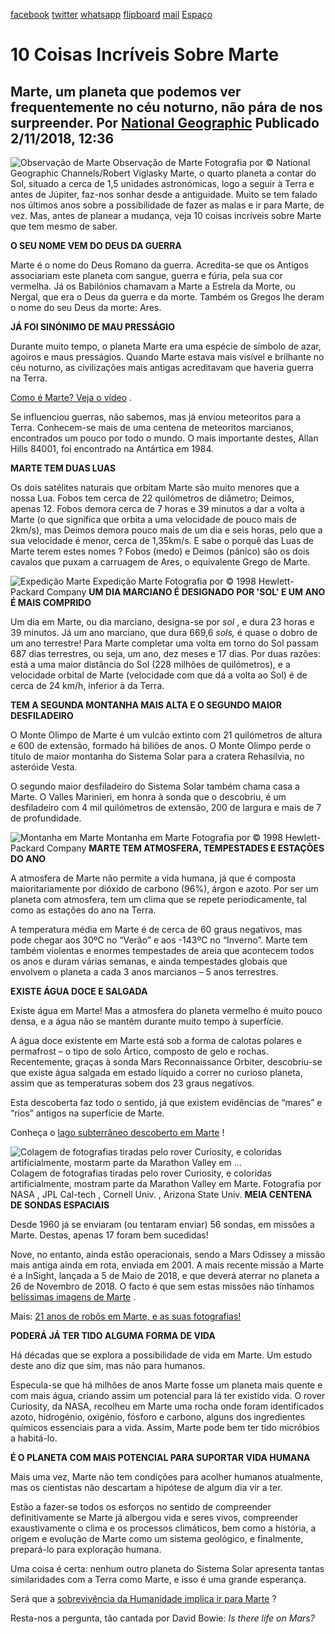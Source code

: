 [facebook](https://www.facebook.com/sharer/sharer.php?u=https%3A%2F%2Fwww.natgeo.pt%2Fespaco%2F2018%2F11%2F10-coisas-incriveis-sobre-marte) [twitter](https://twitter.com/share?url=https%3A%2F%2Fwww.natgeo.pt%2Fespaco%2F2018%2F11%2F10-coisas-incriveis-sobre-marte&via=natgeo&text=10%20Coisas%20Incr%C3%ADveis%20Sobre%20Marte) [whatsapp](https://web.whatsapp.com/send?text=https%3A%2F%2Fwww.natgeo.pt%2Fespaco%2F2018%2F11%2F10-coisas-incriveis-sobre-marte) [flipboard](https://share.flipboard.com/bookmarklet/popout?v=2&title=10%20Coisas%20Incr%C3%ADveis%20Sobre%20Marte&url=https%3A%2F%2Fwww.natgeo.pt%2Fespaco%2F2018%2F11%2F10-coisas-incriveis-sobre-marte) [mail](mailto:?subject=NatGeo&body=https%3A%2F%2Fwww.natgeo.pt%2Fespaco%2F2018%2F11%2F10-coisas-incriveis-sobre-marte%20-%2010%20Coisas%20Incr%C3%ADveis%20Sobre%20Marte) [Espaço](https://www.natgeo.pt/espaco) 
# 10 Coisas Incríveis Sobre Marte 
## Marte, um planeta que podemos ver frequentemente no céu noturno, não pára de nos surpreender. Por [National Geographic](https://www.natgeo.pt/autor/national-geographic) Publicado 2/11/2018, 12:36 
![Observação de Marte](img/files_styles_image_00_public_nasa_0_mars.jpg)
Observação de Marte Fotografia por © National Geographic Channels/Robert Viglasky Marte, o quarto planeta a contar do Sol, situado a cerca de 1,5 unidades astronómicas, logo a seguir à Terra e antes de Júpiter, faz-nos sonhar desde a antiguidade. Muito se tem falado nos últimos anos sobre a possibilidade de fazer as malas e ir para Marte, de vez. Mas, antes de planear a mudança, veja 10 coisas incríveis sobre Marte que tem mesmo de saber. 

**O SEU NOME VEM DO DEUS DA GUERRA** 

Marte é o nome do Deus Romano da guerra. Acredita-se que os Antigos associariam este planeta com sangue, guerra e fúria, pela sua cor vermelha. Já os Babilónios chamavam a Marte a Estrela da Morte, ou Nergal, que era o Deus da guerra e da morte. Também os Gregos lhe deram o nome do seu Deus da morte: Ares. 

**JÁ FOI SINÓNIMO DE MAU PRESSÁGIO** 

Durante muito tempo, o planeta Marte era uma espécie de símbolo de azar, agoiros e maus presságios. Quando Marte estava mais visível e brilhante no céu noturno, as civilizações mais antigas acreditavam que haveria guerra na Terra. 

[Como é Marte? Veja o vídeo](https://www.natgeo.pt/video/tv/como-e-marte-1) . 

Se influenciou guerras, não sabemos, mas já enviou meteoritos para a Terra. Conhecem-se mais de uma centena de meteoritos marcianos, encontrados um pouco por todo o mundo. O mais importante destes, Allan Hills 84001, foi encontrado na Antártica em 1984. 

**MARTE TEM DUAS LUAS** 

Os dois satélites naturais que orbitam Marte são muito menores que a nossa Lua. Fobos tem cerca de 22 quilómetros de diâmetro; Deimos, apenas 12. Fobos demora cerca de 7 horas e 39 minutos a dar a volta a Marte (o que significa que orbita a uma velocidade de pouco mais de 2km/s), mas Deimos demora pouco mais de um dia e seis horas, pelo que a sua velocidade é menor, cerca de 1,35km/s. E sabe o porquê das Luas de Marte terem estes nomes ? Fobos (medo) e Deimos (pânico) são os dois cavalos que puxam a carruagem de Ares, o equivalente Grego de Marte. 

![Expedição Marte](img/files_styles_image_00_public_spiritandopportunity_0_1.jpg)
Expedição Marte Fotografia por © 1998 Hewlett-Packard Company **UM DIA MARCIANO É DESIGNADO POR 'SOL' E UM ANO É MAIS COMPRIDO** 

Um dia em Marte, ou dia marciano, designa-se por _sol_ , e dura 23 horas e 39 minutos. Já um ano marciano, que dura 669,6 _sols,_ é quase o dobro de um ano terrestre! Para Marte completar uma volta em torno do Sol passam 687 dias terrestres, ou seja, um ano, dez meses e 17 dias. Por duas razões: está a uma maior distância do Sol (228 milhões de quilómetros), e a velocidade orbital de Marte (velocidade com que dá a volta ao Sol) é de cerca de 24 km/h, inferior à da Terra. 

**TEM A SEGUNDA MONTANHA MAIS ALTA E O SEGUNDO MAIOR DESFILADEIRO** 

O Monte Olimpo de Marte é um vulcão extinto com 21 quilómetros de altura e 600 de extensão, formado há biliões de anos. O Monte Olimpo perde o título de maior montanha do Sistema Solar para a cratera Rehasilvia, no asteróide Vesta. 

O segundo maior desfiladeiro do Sistema Solar também chama casa a Marte. O Valles Marinieri, em honra à sonda que o descobriu, é um desfiladeiro com 4 mil quilómetros de extensão, 200 de largura e mais de 7 de profundidade. 

![Montanha em Marte](img/files_styles_image_00_public_spiritandopportunity_0.jpg)
Montanha em Marte Fotografia por © 1998 Hewlett-Packard Company **MARTE TEM ATMOSFERA, TEMPESTADES E ESTAÇÕES DO ANO** 

A atmosfera de Marte não permite a vida humana, já que é composta maioritariamente por dióxido de carbono (96%), árgon e azoto. Por ser um planeta com atmosfera, tem um clima que se repete periodicamente, tal como as estações do ano na Terra. 

A temperatura média em Marte é de cerca de 60 graus negativos, mas pode chegar aos 30ºC no “Verão” e aos -143ºC no “Inverno”. Marte tem também violentas e enormes tempestades de areia que acontecem todos os anos e duram várias semanas, e ainda tempestades globais que envolvem o planeta a cada 3 anos marcianos – 5 anos terrestres. 

**EXISTE ÁGUA DOCE E SALGADA** 

Existe água em Marte! Mas a atmosfera do planeta vermelho é muito pouco densa, e a água não se mantém durante muito tempo à superfície. 

A água doce existente em Marte está sob a forma de calotas polares e permafrost – o tipo de solo Ártico, composto de gelo e rochas. Recentemente, graças à sonda Mars Reconnaissance Orbiter, descobriu-se que existe água salgada em estado líquido a correr no curioso planeta, assim que as temperaturas sobem dos 23 graus negativos. 

Esta descoberta faz todo o sentido, já que existem evidências de “mares” e “rios” antigos na superfície de Marte. 

Conheça o [lago subterrâneo descoberto em Marte](https://www.natgeo.pt/espaco/2018/07/um-lago-subterraneo-encontrado-em-marte-conheca-os-factos) ! 

![Colagem de fotografias tiradas pelo rover Curiosity, e coloridas artificialmente, mostarm parte da Marathon Valley em ...](img/files_styles_image_00_public_pia1_1.jpg)
Colagem de fotografias tiradas pelo rover Curiosity, e coloridas artificialmente, mostram parte da Marathon Valley em Marte. Fotografia por NASA , JPL Cal-tech , Cornell Univ. , Arizona State Univ. **MEIA CENTENA DE SONDAS ESPACIAIS** 

Desde 1960 já se enviaram (ou tentaram enviar) 56 sondas, em missões a Marte. Destas, apenas 17 foram bem sucedidas! 

Nove, no entanto, ainda estão operacionais, sendo a Mars Odissey a missão mais antiga ainda em rota, enviada em 2001. A mais recente missão a Marte é a InSight, lançada a 5 de Maio de 2018, e que deverá aterrar no planeta a 26 de Novembro de 2018. O facto é que sem estas missões não tínhamos [belíssimas imagens de Marte](https://www.natgeo.pt/photography/2018/07/exploracao-de-marte-em-imagens?image=02-mars-rover-anniversary-gallery_0) . 

Mais: [21 anos de robôs em Marte, e as suas fotografias!](https://www.natgeo.pt/fotografia/2018/04/robos-em-marte-21-anos-de-fotografias-fantasticas) 

**PODERÁ JÁ TER TIDO ALGUMA FORMA DE VIDA** 

Há décadas que se explora a possibilidade de vida em Marte. Um estudo deste ano diz que sim, mas não para humanos. 

Especula-se que há milhões de anos Marte fosse um planeta mais quente e com mais água, criando assim um potencial para lá ter existido vida. O rover Curiosity, da NASA, recolheu em Marte uma rocha onde foram identificados azoto, hidrogénio, oxigénio, fósforo e carbono, alguns dos ingredientes químicos essenciais para a vida. Assim, Marte pode bem ter tido micróbios a habitá-lo. 

**É O PLANETA COM MAIS POTENCIAL PARA SUPORTAR VIDA HUMANA** 

Mais uma vez, Marte não tem condições para acolher humanos atualmente, mas os cientistas não descartam a hipótese de algum dia vir a ter. 

Estão a fazer-se todos os esforços no sentido de compreender definitivamente se Marte já albergou vida e seres vivos, compreender exaustivamente o clima e os processos climáticos, bem como a história, a origem e evolução de Marte como um sistema geológico, e finalmente, prepará-lo para exploração humana. 

Uma coisa é certa: nenhum outro planeta do Sistema Solar apresenta tantas similaridades com a Terra como Marte, e isso é uma grande esperança. 

Será que a [sobrevivência da Humanidade implica ir para Marte](https://www.natgeo.pt/espaco/2018/04/so-ha-uma-forma-da-humanidade-sobreviver) ? 

Resta-nos a pergunta, tão cantada por David Bowie: _Is there life on Mars?_ 

